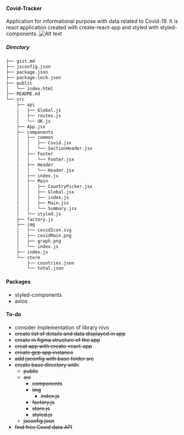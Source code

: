 #### Covid-Tracker
Application for informational purpose with data related to Covid-19. It is react application created with create-react-app and styled with styled-components.
![Alt text](/home/pablo/Desktop/Projects/JavaScript/React/covid-app/src/img/demo.png?raw=true "Title")
##### Directory
```bash
├── gist.md
├── jsconfig.json
├── package.json
├── package-lock.json
├── public
│   └── index.html
├── README.md
└── src
    ├── api
    │   ├── Global.js
    │   ├── routes.js
    │   └── UK.js
    ├── App.jsx
    ├── components
    │   ├── common
    │   │   ├── Covid.jsx
    │   │   └── SectionHeader.jsx
    │   ├── Footer
    │   │   └── Footer.jsx
    │   ├── Header
    │   │   └── Header.jsx
    │   ├── index.js
    │   ├── Main
    │   │   ├── CountryPicker.jsx
    │   │   ├── Global.jsx
    │   │   ├── index.js
    │   │   ├── Main.jsx
    │   │   └── Summary.jsx
    │   └── styled.js
    ├── factory.js
    ├── img
    │   ├── covidIcon.svg
    │   ├── covidMain.png
    │   ├── graph.png
    │   └── index.js
    ├── index.js
    └── store
        ├── countries.json
        └── total.json
```
#### Packages
* styled-components
* axios

#### To-do
* consider implementation of library nivo
* <s>create list of details and data displayed in app</s>
* <s>create in figma structure of the app</s>
* <s>creat app with create-react-app</s>
* <s>create gcp app instance</s>
* <s>add jsconfig with base folder src</s>
* <s>create base directory with:
  * public
  * src
    * components
    * img
      * index.js
    * factory.js
    * store.js
    * styled.js
  * jsconfig.json </s>
* <s>find free Covid data API</s>
